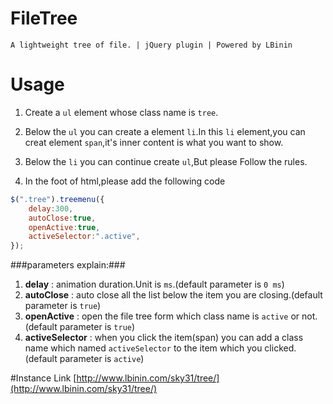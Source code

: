 # FileTree
	A lightweight tree of file. | jQuery plugin | Powered by LBinin
# Usage
1. Create a `ul` element whose class name is `tree`.

2. Below the `ul` you can create a element `li`.In this `li` element,you can creat element `span`,it's inner content is what you want to show.

3. Below the `li` you can continue create `ul`,But please Follow the rules.

4. In the foot of html,please add the following code
```javascript
$(".tree").treemenu({
	delay:300,
	autoClose:true,
	openActive:true,
	activeSelector:".active",
});
```
###parameters explain:###
1. **delay** : animation duration.Unit is `ms`.(default parameter is `0 ms`)
2. **autoClose** : auto close all the list below the item you are closing.(default parameter is `true`)
3. **openActive** : open the file tree form which class name is `active` or not.(default parameter is `true`)
4. **activeSelector** : when you click the item(span) you can add a class name which named `activeSelector` to the item which you clicked.(default parameter is `active`)

#Instance Link
[http://www.lbinin.com/sky31/tree/](http://www.lbinin.com/sky31/tree/)
